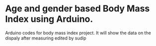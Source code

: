 # Age and gender based Body Mass Index using Arduino.
Arduino codes for body mass index project.
It will show the data on the dispaly after measuring
edited by sudip
